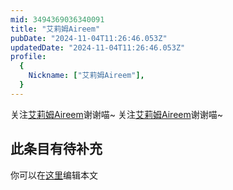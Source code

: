 ```yaml
---
mid: 3494369036340091
title: "艾莉姆Aireem"
pubDate: "2024-11-04T11:26:46.053Z"
updatedDate: "2024-11-04T11:26:46.053Z"
profile:
  {
    Nickname: ["艾莉姆Aireem"],
  }
---
```


关注[艾莉姆Aireem](https://space.bilibili.com/3494369036340091)谢谢喵~ 关注[艾莉姆Aireem](https://space.bilibili.com/3494369036340091)谢谢喵~

## 此条目有待补充
你可以在[这里](https://github.com/Yuhanawa/VTuber.ICU/edit/master/src/content/v/艾莉姆Aireem/index.md)编辑本文
